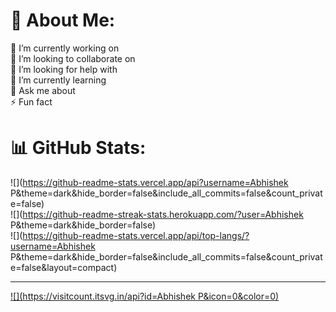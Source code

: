 # 💫 About Me:
🔭 I’m currently working on<br>👯 I’m looking to collaborate on<br>🤝 I’m looking for help with<br>🌱 I’m currently learning<br>💬 Ask me about<br>⚡ Fun fact

# 📊 GitHub Stats:
![](https://github-readme-stats.vercel.app/api?username=Abhishek P&theme=dark&hide_border=false&include_all_commits=false&count_private=false)<br/>
![](https://github-readme-streak-stats.herokuapp.com/?user=Abhishek P&theme=dark&hide_border=false)<br/>
![](https://github-readme-stats.vercel.app/api/top-langs/?username=Abhishek P&theme=dark&hide_border=false&include_all_commits=false&count_private=false&layout=compact)

---
[![](https://visitcount.itsvg.in/api?id=Abhishek P&icon=0&color=0)](https://visitcount.itsvg.in)

<!-- Proudly created with GPRM ( https://gprm.itsvg.in ) -->
